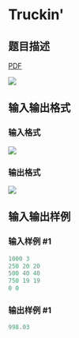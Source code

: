 # Truckin&#039;

## 题目描述

[problemUrl]: https://uva.onlinejudge.org/index.php?option=com_onlinejudge&Itemid=8&category=18&page=show_problem&problem=1570

[PDF](https://uva.onlinejudge.org/external/106/p10629.pdf)

![](https://cdn.luogu.com.cn/upload/vjudge_pic/UVA10629/44b7c3c8ddcaa9febabfef38a4efe614f14f58cd.png)

## 输入输出格式

### 输入格式

![](https://cdn.luogu.com.cn/upload/vjudge_pic/UVA10629/bf73ae66f480588e46b9a7c4414bdb2fdcf48781.png)

### 输出格式

![](https://cdn.luogu.com.cn/upload/vjudge_pic/UVA10629/26e8689d9b6ec4df6dfa5e3e2b3d3374f4242bf7.png)

## 输入输出样例

### 输入样例 #1

```cpp
1000 3
250 20 20
500 40 40
750 19 19
0 0
```


### 输出样例 #1

```cpp
998.03
```


